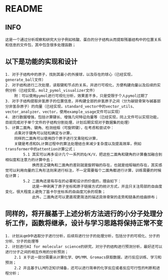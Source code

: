 # README
## INFO
    这是一个通过分析观察和研究大分子例如核酸、蛋白的分子结构从而提取残基结构中的位置关系和信息的文件包，其中包含很多处理函数；
## 以下是功能的实现和设计
    1. 对于子结构中的原子，找到其最小的外接球，以及存在的球心（已经实现，generate_ball文件）
    2. 对子结构进行二次处理，读取键和节点的关系，并进行可视化，方便构建向量以及后续的实例分析（已经实现，mol2_pymol_visualizer文件）
        附：可以使用pymol进行可视化分析，效果差不多，只是受限于个人pymol过期了
    3. 对于子结构提取非氢原子的位置信息，并构建全部的非氢原子之间（分为碳链骨架与碱基部分非氢杂原子）的向量（已经实现，standard_vector中的vector_utils、vector_analyzer、vector，使用example_usage文件可以实现）
    4. 进行数据增强，包括计算键长、增强几何特征向量等（已经实现，同上文件可以实现功能，目前完成对于单个文件的子结构分割处理，计划后期实现对于数据集的处理）
    5. 计算二面角、键角、检测扭矩（可旋转键），在考虑和尝试中：
        点乘对于键角可以轻松确定与计算，
        同样的二面角可以使用四个原子进行叉乘轻松计算，
        关键是考虑和DL计算过程中的算法处理结合来减少复杂度以及提高效率，例如transformer中的attention计算公式；
            5.1 其实可以再多设计几个一系列的Q/K/V，把这些二面角和键角的计算叠加融合到相似度和注意力的计算中去；
                换而言之键角和二面角的差别就是旋转轴的存在，也就是扭矩轴的存在，其实感觉可以利用向量的三角形法则来进行标注，不一定需要每个二面角都进行计算，训练需要的时候在计算；
            5.2 二面角还是有存在的必要和设计的价值的，理由如下：
                这是一种剥离了原子坐标和原子链接方式的统计方式，并且只关注局部的自由度变化，很大程度上避免了笛卡尔坐标系的自由度冗余的现象；
                此外，二面角还可以更直观更简洁的描述具体骨架的走势和链条的扭曲排布；
                

## 同样的，将开展基于上述分析方法进行的小分子处理分析工作，函数将继承，设计与学习思路将保持正常不变
    1. 计划从qm9中选取分子进行分析，后续将进行分子的处理分析，包括分子的可视化、分子的分析、分子的处理等
    2. 计划进行AI for molecular science的研究，对分子的结构进行预测分析，最好还可以进行分子之间的相互作用的分析预测；
        2.1 关于这一部分需要从计算化学、QM/MM、Gromacs获取数据，进行反应训练、学习和预测；
        2.2 并且基于LLM的泛知识储备，还可以进行简单的化学反应或者反应可行性的判断和进程分析；